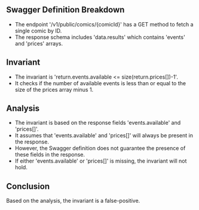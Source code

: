 ## Swagger Definition Breakdown
- The endpoint '/v1/public/comics/{comicId}' has a GET method to fetch a single comic by ID.
- The response schema includes 'data.results' which contains 'events' and 'prices' arrays.

## Invariant
- The invariant is 'return.events.available <= size(return.prices[])-1'.
- It checks if the number of available events is less than or equal to the size of the prices array minus 1.

## Analysis
- The invariant is based on the response fields 'events.available' and 'prices[]'.
- It assumes that 'events.available' and 'prices[]' will always be present in the response.
- However, the Swagger definition does not guarantee the presence of these fields in the response.
- If either 'events.available' or 'prices[]' is missing, the invariant will not hold.

## Conclusion
Based on the analysis, the invariant is a false-positive.
